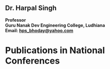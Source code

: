 ## Dr. Harpal Singh
**Professor**  
**Guru Nanak Dev Engineering College, Ludhiana**  
**Email: hps_bhoday@yahoo.com**

# Publications in National Conferences
